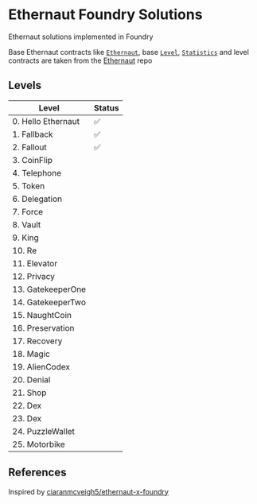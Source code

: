 # Ethernaut Foundry Solutions

Ethernaut solutions implemented in Foundry

Base Ethernaut contracts like [`Ethernaut`](https://github.com/OpenZeppelin/ethernaut/blob/768071ef1d337a01d41261473687c095bd56f96f/contracts/contracts/Ethernaut.sol), base [`Level`](https://github.com/OpenZeppelin/ethernaut/blob/768071ef1d337a01d41261473687c095bd56f96f/contracts/contracts/levels/base/Level.sol), [`Statistics`](https://github.com/OpenZeppelin/ethernaut/blob/768071ef1d337a01d41261473687c095bd56f96f/contracts/contracts/metrics/Statistics.sol) and level contracts are taken from the [Ethernaut](https://github.com/OpenZeppelin/ethernaut) repo

## Levels

| Level              | Status |
| ------------------ | ------ |
| 0. Hello Ethernaut | ✅     |
| 1. Fallback        | ✅     |
| 2. Fallout         | ✅     |
| 3. CoinFlip        |        |
| 4. Telephone       |        |
| 5. Token           |        |
| 6. Delegation      |        |
| 7. Force           |        |
| 8. Vault           |        |
| 9. King            |        |
| 10. Re             |        |
| 11. Elevator       |        |
| 12. Privacy        |        |
| 13. GatekeeperOne  |        |
| 14. GatekeeperTwo  |        |
| 15. NaughtCoin     |        |
| 16. Preservation   |        |
| 17. Recovery       |        |
| 18. Magic          |        |
| 19. AlienCodex     |        |
| 20. Denial         |        |
| 21. Shop           |        |
| 22. Dex            |        |
| 23. Dex            |        |
| 24. PuzzleWallet   |        |
| 25. Motorbike      |        |

## References

Inspired by [ciaranmcveigh5/ethernaut-x-foundry](https://github.com/ciaranmcveigh5/ethernaut-x-foundry)
